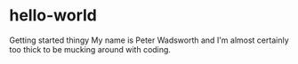 # hello-world
Getting started thingy
My name is Peter Wadsworth and I'm almost certainly too thick to be mucking around with coding.
